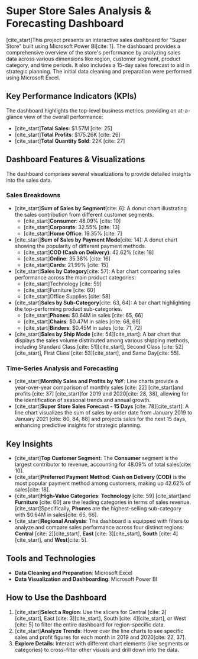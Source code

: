 # Super Store Sales Analysis & Forecasting Dashboard

[cite_start]This project presents an interactive sales dashboard for "Super Store" built using Microsoft Power BI[cite: 1]. The dashboard provides a comprehensive overview of the store's performance by analyzing sales data across various dimensions like region, customer segment, product category, and time periods. It also includes a 15-day sales forecast to aid in strategic planning. The initial data cleaning and preparation were performed using Microsoft Excel.

## Key Performance Indicators (KPIs)

The dashboard highlights the top-level business metrics, providing an at-a-glance view of the overall performance:
* [cite_start]**Total Sales**: $1.57M [cite: 25]
* [cite_start]**Total Profits**: $175.26K [cite: 26]
* [cite_start]**Total Quantity Sold**: 22K [cite: 27]

## Dashboard Features & Visualizations

The dashboard comprises several visualizations to provide detailed insights into the sales data.

### Sales Breakdowns
* [cite_start]**Sum of Sales by Segment**[cite: 6]: A donut chart illustrating the sales contribution from different customer segments.
    * [cite_start]**Consumer**: 48.09% [cite: 10]
    * [cite_start]**Corporate**: 32.55% [cite: 13]
    * [cite_start]**Home Office**: 19.35% [cite: 7]
* [cite_start]**Sum of Sales by Payment Mode**[cite: 14]: A donut chart showing the popularity of different payment methods.
    * [cite_start]**COD (Cash on Delivery)**: 42.62% [cite: 18]
    * [cite_start]**Online**: 35.38% [cite: 16]
    * [cite_start]**Cards**: 21.99% [cite: 15]
* [cite_start]**Sales by Category**[cite: 57]: A bar chart comparing sales performance across the main product categories:
    * [cite_start]Technology [cite: 59]
    * [cite_start]Furniture [cite: 60]
    * [cite_start]Office Supplies [cite: 58]
* [cite_start]**Sales by Sub-Category**[cite: 63, 64]: A bar chart highlighting the top-performing product sub-categories.
    * [cite_start]**Phones**: $0.64M in sales [cite: 65, 66]
    * [cite_start]**Chairs**: $0.47M in sales [cite: 68, 69]
    * [cite_start]**Binders**: $0.45M in sales [cite: 71, 72]
* [cite_start]**Sales by Ship Mode** [cite: 54][cite_start]: A bar chart that displays the sales volume distributed among various shipping methods, including Standard Class [cite: 51][cite_start], Second Class [cite: 52][cite_start], First Class [cite: 53][cite_start], and Same Day[cite: 55].

### Time-Series Analysis and Forecasting
* [cite_start]**Monthly Sales and Profits by YoY**: Line charts provide a year-over-year comparison of monthly sales [cite: 22] [cite_start]and profits [cite: 37] [cite_start]for 2019 and 2020[cite: 28, 38], allowing for the identification of seasonal trends and annual growth.
* [cite_start]**Super Store Sales Forecast - 15 Days** [cite: 78][cite_start]: A line chart visualizes the sum of sales by order date from January 2019 to January 2021 [cite: 80, 84, 88] and projects sales for the next 15 days, enhancing predictive insights for strategic planning.

## Key Insights
* [cite_start]**Top Customer Segment**: The **Consumer** segment is the largest contributor to revenue, accounting for 48.09% of total sales[cite: 10].
* [cite_start]**Preferred Payment Method**: **Cash on Delivery (COD)** is the most popular payment method among customers, making up 42.62% of sales[cite: 18].
* [cite_start]**High-Value Categories**: **Technology** [cite: 59] [cite_start]and **Furniture** [cite: 60] are the leading categories in terms of sales revenue. [cite_start]Specifically, **Phones** are the highest-selling sub-category with $0.64M in sales[cite: 65, 66].
* [cite_start]**Regional Analysis**: The dashboard is equipped with filters to analyze and compare sales performance across four distinct regions: **Central** [cite: 2][cite_start], **East** [cite: 3][cite_start], **South** [cite: 4][cite_start], and **West**[cite: 5].

## Tools and Technologies
* **Data Cleaning and Preparation**: Microsoft Excel
* **Data Visualization and Dashboarding**: Microsoft Power BI

## How to Use the Dashboard
1.  [cite_start]**Select a Region**: Use the slicers for Central [cite: 2][cite_start], East [cite: 3][cite_start], South [cite: 4][cite_start], or West [cite: 5] to filter the entire dashboard for region-specific data.
2.  [cite_start]**Analyze Trends**: Hover over the line charts to see specific sales and profit figures for each month in 2019 and 2020[cite: 22, 37].
3.  **Explore Details**: Interact with different chart elements (like segments or categories) to cross-filter other visuals and drill down into the data.
